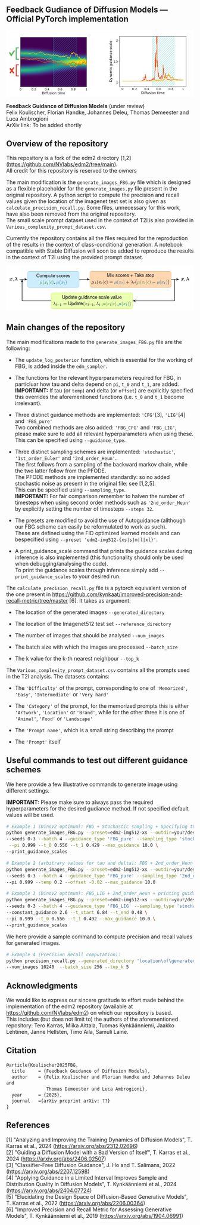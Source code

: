 ## Feedback Gudiance of Diffusion Models &mdash; Official PyTorch implementation

![Teaser image](./docs/Illustration_FBG.jpg)

**Feedback Guidance of Diffusion Models** (under review) <br>
Felix Koulischer, Florian Handke, Johannes Deleu, Thomas Demeester and Luca Ambrogioni <br>
ArXiv link: To be added shortly<br>

## Overview of the repository

This repository is a fork of the edm2 directory [1,2] (https://github.com/NVlabs/edm2/tree/main). <br>
All credit for this repository is reserved to the owners <br>

The main modification is the `generate_images_FBG.py` file which is designed as a flexible placeholder for the `generate_images.py` file present in the original repository. A python script to compute the precision and recall values given the location of the imagenet test set is also given as `calculate_precision_recall.py`. Some files, unnecessary for this work, have also been removed from the original repository. <br>
The small scale prompt dataset used in the context of T2I is also provided in `Various_complexity_prompt_dataset.csv`. <br>
 
Currently the repository contains all the files required for the reproduction of the results in the context of class-conditional generation. A notebook compatible with Stable Diffusion will soon be added to reproduce the results in the context of T2I using the provided prompt dataset.

![Teaser image](./docs/Control_Diagram_FBG.jpg)

## Main changes of the repository

The main modifications made to the `generate_images_FBG.py` file are the following: 

 - The `update_log_posterior` function, which is essential for the working of FBG, is added inside the `edm_sampler`.
 
 - The functions for the relevant hyperparameters required for FBG, in particluar how tau and delta depend on `pi`, `t_0` and `t_1`, are added. <br>
       **IMPORTANT:** If tau (or `temp`) and delta (or `offset`) are explicitly specified this overrides the aforementioned functions (i.e. `t_0` and `t_1` become irrelevant).
 
 - Three distinct guidance methods are implemented: `'CFG'`[3], `'LIG'`[4] and `'FBG_pure'` <br>
       Two combined methods are also added: `'FBG_CFG'` and `'FBG_LIG'`, please make sure to add all relevant hyperparameters when using these. <br>
       This can be specified using `--guidance_type`.
	   
 - Three distinct sampling schemes are implemented: `'stochastic'`, `'1st_order_Euler'` and `'2nd_order_Heun'`. <br>
       The first follows from a sampling of the backward markov chain, while the two latter follow from the PFODE. <br>
	     The PFODE methods are implemented standardly: so no added stochastic noise as present in the original file: see [1,2,5]. <br>
       This can be specified using `--sampling_type`. <br>
       **IMPORTANT:** For fair comparison remember to halven the number of timesteps when using second order methods such as `'2nd_order_Heun'` by explicitly setting the number of timesteps `--steps 32`.

 - The presets are modified to avoid the use of Autoguidance (allthough our FBG scheme can easily be reformulated to work as such). <br>
       These are defined using the FID optimized learned models and can bespecified using `--preset 'edm2-img512-{xs|s|m|l|xl}'`.
   
 - A print_guidance_scale command that prints the guidance scales during inference is also implemented (this functionality should only be used when debugging/analysing the code). <br>
       To print the guidance scales through inference simply add `--print_guidance_scales` to your desired run.


The `calculate_precision_recall.py` file is a pytorch equivalent version of the one present in https://github.com/kynkaat/improved-precision-and-recall-metric/tree/master [6]. It takes as argument: 

  - The location of the generated images `--generated_directory`

  - The location of the Imagenet512 test set `--reference_directory`
  
  - The number of images that should be analysed `--num_images`

  - The batch size with which the images are processed `--batch_size`

  - The k value for the k-th nearest neighbour `--top_k`


The `Various_complexity_prompt_dataset.csv` contains all the prompts used in the T2I analysis. The datasets contains:

  - The `'Difficulty'` of the prompt, corresponding to one of `'Memorized'`, `'Easy'`, `'Intermediate'` or `'Very hard'`

  - The `'Category'` of the prompt, for the memorized prompts this is either `'Artwork'`, `'Location'` or `'Brand'`, while for the other three it is one of `'Animal'`, `'Food'` or `'Landscape'`

  - The `'Prompt name'`, which is a small string describing the prompt

  - The `'Prompt'` itself

## Useful commands to test out different guidance schemes

We here provide a few illustrative commands to generate image using different settings.

**IMPORTANT:** Please make sure to always pass the required hyperparameters for the desired gudiance method. If not specified default values will be used.


```.bash
# Example 1 (DinoV2 optimum): FBG + Stochastic sampling + Specifying t0 and t1 explicitly + printing the guidance scale
python generate_images_FBG.py --preset=edm2-img512-xs --outdir=your/desired/out_directory \
--seeds 0-3 --batch 4 --guidance_type 'FBG_pure' --sampling_type 'stochastic' \
 --pi 0.999 --t_0 0.556 --t_1 0.429 --max_guidance 10.0 \
--print_guidance_scales 
```

 ```.bash
# Example 2 (arbitrary values for tau and delta): FBG + 2nd_order_Heun + Specifying tau and delta explicitly
python generate_images_FBG.py --preset=edm2-img512-xs --outdir=your/desired/out_directory  \
--seeds 0-3 --batch 4 --guidance_type 'FBG_pure' --sampling_type '2nd_order_Heun' --steps 32 \
 --pi 0.999 --temp 0.2 --offset -0.02 --max_guidance 10.0
```

  ```.bash
# Example 3 (DinoV2 optimum): FBG_LIG + 2nd_order_Heun + printing guidance_scales
python generate_images_FBG.py --preset=edm2-img512-xs --outdir=your/desired/out_directory \
 --seeds 0-3 --batch 4 --guidance_type 'FBG_LIG' --sampling_type 'stochastic' \
 --constant_guidance 2.6 --t_start 6.84 --t_end 0.48 \
--pi 0.999 --t_0 0.556 --t_1 0.492 --max_guidance 10.0 \
--print_guidance_scales
```

We here provide a sample command to compute precision and recall values for generated images.

  ```.bash
# Example 4 (Precision Recall computation): 
python precision_recall.py --generated_directory 'location\of\generated\images' --reference_directory 'location\of\Imagenet\Testset' \
 --num_images 10240  --batch_size 256 --top_k 5
```

## Acknowledgments

We would like to express our sincere gratitude to effort made behind the implementation of the edm2 repository (available at https://github.com/NVlabs/edm2) on which our repository is based. <br>
This includes (but does not limit to) the authors of the aforementioned repository: Tero Karras, Miika Aittala, Tuomas Kynkäänniemi, Jaakko Lehtinen, Janne Hellsten, Timo Aila, Samuli Laine.

## Citation

```
@article{Koulischer2025FBG,
  title     = {Feedback Guidance of Diffusion Models},
  author    = {Felix Koulischer and Florian Handke and Johannes Deleu and
               Thomas Demeester and Luca Ambrogioni},
  year      = {2025},
  journal   ={arXiv preprint arXiv: ??}
}
```


## References

[1] "Analyzing and Improving the Training Dynamics of Diffusion Models", T. Karras et al., 2024 (https://arxiv.org/abs/2312.02696) <br>
[2] "Guiding a Diffusion Model with a Bad Version of Itself", T. Karras et al., 2024 (https://arxiv.org/abs/2406.02507) <br>
[3] "Classifier-Free Diffusion Guidance", J. Ho and T. Salimans, 2022 (https://arxiv.org/abs/2207.12598) <br>
[4] "Applying Guidance in a Limited Interval Improves Sample and Distribution Quality in Diffusion Models", T. Kynkäänniemi et al., 2024 (https://arxiv.org/abs/2404.07724) <br>
[5] "Elucidating the Design Space of Diffusion-Based Generative Models", T. Karras et al., 2022 (https://arxiv.org/abs/2206.00364) <br>
[6] "Improved Precision and Recall Metric for Assessing Generative Models", T. Kynkäänniemi et al., 2019 (https://arxiv.org/abs/1904.06991) <br>
